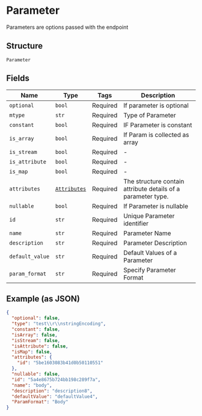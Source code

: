 
# Parameter

Parameters are options passed with the endpoint

## Structure

`Parameter`

## Fields

| Name | Type | Tags | Description |
|  --- | --- | --- | --- |
| `optional` | `bool` | Required | If parameter is optional |
| `mtype` | `str` | Required | Type of Parameter |
| `constant` | `bool` | Required | IF Parameter is constant |
| `is_array` | `bool` | Required | If Param is collected as array |
| `is_stream` | `bool` | Required | - |
| `is_attribute` | `bool` | Required | - |
| `is_map` | `bool` | Required | - |
| `attributes` | [`Attributes`](../../doc/models/attributes.md) | Required | The structure contain attribute details of a parameter type. |
| `nullable` | `bool` | Required | If Parameter is nullable |
| `id` | `str` | Required | Unique Parameter identifier |
| `name` | `str` | Required | Parameter Name |
| `description` | `str` | Required | Parameter Description |
| `default_value` | `str` | Required | Default Values of a Parameter |
| `param_format` | `str` | Required | Specify Parameter Format |

## Example (as JSON)

```json
{
  "optional": false,
  "type": "test\\r\\nstringEncoding",
  "constant": false,
  "isArray": false,
  "isStream": false,
  "isAttribute": false,
  "isMap": false,
  "attributes": {
    "id": "5be1603083b41d0b50110551"
  },
  "nullable": false,
  "id": "5a4e8675b724bb198c289f7a",
  "name": "body",
  "description": "description8",
  "defaultValue": "defaultValue4",
  "ParamFormat": "Body"
}
```

